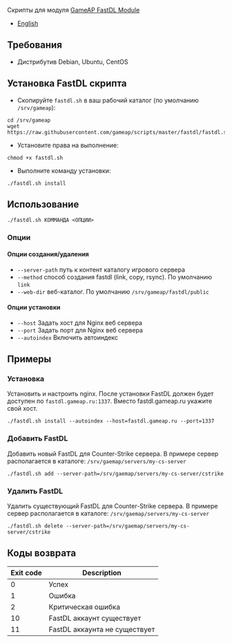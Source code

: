 Скрипты для модуля [GameAP FastDL Module](https://github.com/gameap/fastdl-module)

* [English](README.md)

## Требования

* Дистрибутив Debian, Ubuntu, CentOS

## Установка FastDL скрипта

* Скопируйте `fastdl.sh` в ваш рабочий каталог (по умолчанию `/srv/gameap`):
```
cd /srv/gameap
wget https://raw.githubusercontent.com/gameap/scripts/master/fastdl/fastdl.sh
```

* Установите права на выполнение:
```
chmod +x fastdl.sh
```
* Выполните команду установки: 
```
./fastdl.sh install
```

## Использование
```
./fastdl.sh КОММАНДА <ОПЦИИ>
```

### Опции

#### Опции создания/удаления
* `--server-path` путь к контент каталогу игрового сервера
* `--method` способ создания fastdl (link, copy, rsync). По умолчанию `link`
* `--web-dir` веб-каталог. По умолчанию `/srv/gameap/fastdl/public`

#### Опции установки
* `--host` Задать хост для Nginx веб сервера
* `--port` Задать порт для Nginx веб сервера
* `--autoindex` Включить автоиндекс

## Примеры

### Установка

Установить и настроить nginx. После установки FastDL должен будет доступен по `fastdl.gameap.ru:1337`. Вместо 
fastdl.gameap.ru укажите свой хост.

```
./fastdl.sh install --autoindex --host=fastdl.gameap.ru --port=1337
```

### Добавить FastDL

Добавить новый FastDL для Counter-Strike сервера. В примере сервер располагается в каталоге: 
`/srv/gaemap/servers/my-cs-server`

```
./fastdl.sh add --server-path=/srv/gaemap/servers/my-cs-server/cstrike
```

### Удалить FastDL

Удалить существующий FastDL для Counter-Strike сервера. В примере сервер располагается в каталоге: 
`/srv/gaemap/servers/my-cs-server`

```
./fastdl.sh delete --server-path=/srv/gaemap/servers/my-cs-server/cstrike
```

## Коды возврата

| Exit code |          Description             |
|-----------|----------------------------------|
|     0     | Успех                            |
|     1     | Ошибка                           |
|     2     | Критическая ошибка               |
|     10    | FastDL аккаунт существует        |
|     11    | FastDL аккаунта не существует    |